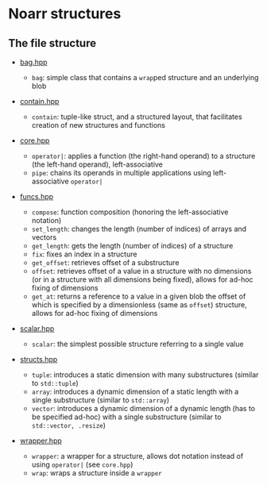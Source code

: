 # Noarr structures

## The file structure

- [bag.hpp](bag.hpp)
  - `bag`: simple class that contains a `wrap`ped structure and an underlying blob

- [contain.hpp](contain.hpp)
  - `contain`: tuple-like struct, and a structured layout, that facilitates creation of new structures and functions

- [core.hpp](core.hpp)
  - `operator|`: applies a function (the right-hand operand) to a structure (the left-hand operand), left-associative
  - `pipe`: chains its operands in multiple applications using left-associative `operator|`

- [funcs.hpp](funcs.hpp)
  - `compose`: function composition (honoring the left-associative notation)
  - `set_length`: changes the length (number of indices) of arrays and vectors
  - `get_length`: gets the length (number of indices) of a structure
  - `fix`: fixes an index in a structure
  - `get_offset`: retrieves offset of a substructure 
  - `offset`: retrieves offset of a value in a structure with no dimensions (or in a structure with all dimensions being fixed), allows for ad-hoc fixing of dimensions
  - `get_at`: returns a reference to a value in a given blob the offset of which is specified by a dimensionless (same as `offset`) structure, allows for ad-hoc fixing of dimensions

- [scalar.hpp](scalar.hpp)
  - `scalar`: the simplest possible structure referring to a single value

- [structs.hpp](structs.hpp)
  - `tuple`: introduces a static dimension with many substructures (similar to `std::tuple`)
  - `array`: introduces a dynamic dimension of a static length with a single substructure (similar to `std::array`)
  - `vector`: introduces a dynamic dimension of a dynamic length (has to be specified ad-hoc) with a single substructure (similar to `std::vector, .resize`)

- [wrapper.hpp](wrapper.hpp)
  - `wrapper`: a wrapper for a structure, allows dot notation instead of using `operator|` (see `core.hpp`)
  - `wrap`: wraps a structure inside a `wrapper`
